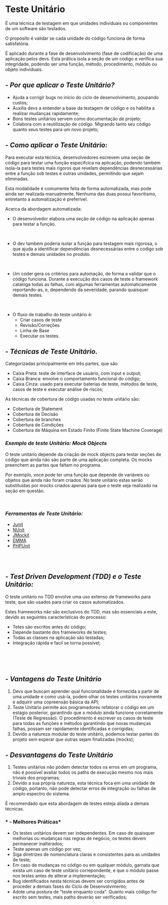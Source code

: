 # **Teste Unitário**

É uma técnica de testagem em que unidades individuais ou componentes de um software são testados.  

O propósito é validar se cada unidade do código funciona de forma satisfatória.   

É aplicado durante a fase de desenvolvimento (fase de codificação) de uma aplicação pelos devs. Esta prática isola a seção de um código e verifica sua integridade, podendo ser uma função, método, procedimento, módulo ou objeto individuais.

## *- Por que aplicar o Teste Unitário?*

 - Ajuda a corrigir bugs no início do ciclo de desenvolvimento, poupando custos;
 - Auxilia devs a entender a base da testagem de código e os habilita a realizar mudanças rapidamente;
 - Bons testes unitários servem como documentação de projeto;
 - Colabora com a reutilização de código. Migrando tanto seu código quanto seus testes para um novo projeto;


## *- Como aplicar o Teste Unitário:*

Para executar esta técnica, desenvolvedores  escrevem uma seção de código para testar uma função específcica na aplicação, podendo também isola-la para testes mais rigoros que revelam dependências desnecessárias entre a função sob testes e outras unidades, permitindo que sejam eliminadas. 


Esta modalidade é comumente feita de forma automatizada, mas pode ainda ser realizada manualmente. Nenhuma das duas possui favoritismo, entretanto a automatização é preferível.

Acerca da abordagem automatizada:

- O desenvolvedor elabora uma seção de código na aplicação apenas para testar a função. 
  
<br>

- O dev também poderia isolar a função para testagem mais rigorosa, o que ajuda a identificar dependências desnecessárias entre o codigo sob testes e demais unidades no produto.
  
<br>

- Um coder gera os critérios para automação, de forma a validar que o código funciona. Durante a execução dos casos de teste o framework cataloga todas as falhas, com algumas ferramentas automaticamente reportando-as, e, dependendo da severidade, parando quaisquer demais testes.
  
<br>

- O fluxo de trabalho do teste unitário é:
    - Criar casos de teste
    - Revisão/Correções
    - Linha de Base
    - Executar os testes.



## *- Técnicas de Teste Unitário.*

Categorizadas principalmente em três partes, que são  
- Caixa Preta: teste de interface de usuário, com input e output;
- Caixa Branca: envolve o comportamento funcional do código;
- Caixa Cinza: usado para executar baterias de teste, métodos de teste, casos de teste e executar análise de riscos;

As técnicas de cobertura de código usadas no teste unitário são:

 - Cobertura de Statement
 - Cobertura de Decisão
 - Cobertura de branches
 - Cobertura de Condições
 - Cobertura de Máquina em Estado Finito (Finite State Machine Coverage)

### *Exemplo de teste Unitário: Mock Objects*

O teste unitário depende da criação de mock objects para testar seções de código que ainda não são parte de uma aplicação completa. Os mocks preenchem as partes que faltam no programa.

Por exemplo, voce pode ter uma função que depende de variáveis ou objetos que ainda não foram criados. No teste unitário estas serão substituídas por mocks criados apenas para que o teste seja realizado na seção em questão.

<br>

### *Ferramentas de Teste Unitário:*

 - [Junit](https://www.guru99.com/junit-tutorial.html)
 - [NUnit](https://nunit.org/)
 - [JMockit](https://jmockit.github.io/index.html)
 - [EMMA](http://emma.sourceforge.net/)
 - [PHPUnit](https://phpunit.de/)

<br>
<br>

## *- Test Driven Development (TDD) e o Teste Unitário:*

O teste unitário no TDD envolve uma uso extenso de frameworks para teste, que são usados para criar os casos automatizados.  

Estes frameworks não são exclusivos do TDD, mas são essenciais a este, devido as seguintes características do processo:

 - Tetes são escritos antes do código;
 - Depende bastante dos frameworks de testes;
 - Todas as classes na aplicação são testadas;
 - Integração rápida e facil se torna possível;


<br>
<br>
<br>

## *- Vantagens do Teste Unitário*
1. Devs que buscam aprender qual funcionalidade é fornecida a partir de uma unidade e como usá-la, podem olhar os testes unitários novamente e adquirir uma copreensão básica da API;
2. Teste Unitário permite aos programadores refatorar o código em um estágio posterior, garantindo que o módulo ainda funcione corretamente (Teste de Regressão). O procedimento é escrever os casos de teste para todas as funções e métodos garantindo que novas mudanças falhas, possam ser rapidamente identificadas e corrigidas;
3. Devido a natureza modular do teste unitário, podemos testar partes do projeto sem esperar que outras sejam finalizadas (mocks);

## *- Desvantagens do Teste Unitário*

 1. Testes unitários não podem detectar todos os erros em um programa, não é possível avaliar todos os paths de execução mesmo nos mais triviais dos programas;
 2. Devido a sua própria natureza, esta técnica foca em uma unidade de código, portanto, não pode detectar erros de integração ou falhas de amplo espectro do sistema.
   
   É recomendado que esta abordagem de testes esteja aliada a demais técnicas.



### * - Melhores Práticas*

 - Os testes unitários devem ser independentes. Em caso de quaisquer melhorias ou mudanças nas regras de negócio, os testes devem permanecer inalterados;
 - Teste apenas um código por vez;
 - Siga diretrizes de nomenclatura claras e consistentes para as unidades de teste;
 - Em caso de mudanças no código ou em qualquer módulo, garnata que exista um caso de teste unitário correpondente, e que o módulo passe nos testes antes de alterar a implementação;
 - Bug identificados nesta técnicas devem ser corrigidos antes de proceder a demais fases do Ciclo de Desenvolvimento;
 - Adote uma postura de "teste enquanto coda". Quanto mais código for escrito sem testes, mais paths deverão ser verificados;

